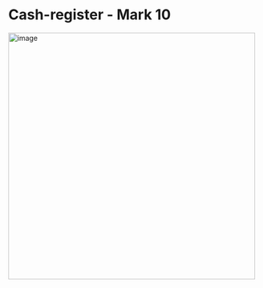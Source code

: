 # Cash-register -  Mark 10

<img width="492" alt="image" src="https://user-images.githubusercontent.com/9660782/178150242-bd23300d-01f1-4c31-9dc0-a398f70fa8b2.png">
